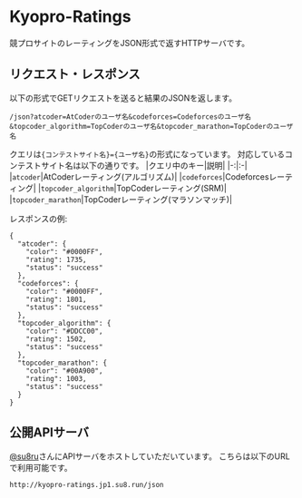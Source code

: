 # Kyopro-Ratings

競プロサイトのレーティングをJSON形式で返すHTTPサーバです。

## リクエスト・レスポンス

以下の形式でGETリクエストを送ると結果のJSONを返します。
```
/json?atcoder=AtCoderのユーザ名&codeforces=Codeforcesのユーザ名&topcoder_algorithm=TopCoderのユーザ名&topcoder_marathon=TopCoderのユーザ名
```

クエリは`{コンテストサイト名}={ユーザ名}`の形式になっています。
対応しているコンテストサイト名は以下の通りです。
|クエリ中のキー|説明|
|-:|:-|
|`atcoder`|AtCoderレーティング(アルゴリズム)|
|`codeforces`|Codeforcesレーティング|
|`topcoder_algorithm`|TopCoderレーティング(SRM)|
|`topcoder_marathon`|TopCoderレーティング(マラソンマッチ)|

レスポンスの例:
```
{
  "atcoder": {
    "color": "#0000FF",
    "rating": 1735,
    "status": "success"
  },
  "codeforces": {
    "color": "#0000FF",
    "rating": 1801,
    "status": "success"
  },
  "topcoder_algorithm": {
    "color": "#DDCC00",
    "rating": 1502,
    "status": "success"
  },
  "topcoder_marathon": {
    "color": "#00A900",
    "rating": 1003,
    "status": "success"
  }
}
```


## 公開APIサーバ

[@su8ru](https://su8ru.dev/)さんにAPIサーバをホストしていただいています。
こちらは以下のURLで利用可能です。
```
http://kyopro-ratings.jp1.su8.run/json
```
